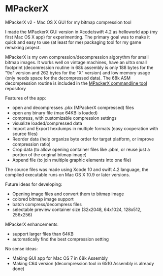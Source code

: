 # MPackerX
MPackerX v2 - Mac OS X GUI for my bitmap compression tool

I made the MPackerX GUI version in Xcode/swift 4.2 as helloworld app (my first Mac OS X app) for experimenting.
The primary goal was to make it quick and easy to use (at least for me) packaging tool for my game remaking project.

MPackerX is my own compression/decompression algorythm for small bitmap images. It works well on vintage machines, have an ultra small footprint (decomression routine in 68k assembly is only 188 bytes for the "9o" version and 262 bytes for the "X" version) and low memory usage (only needs space for the decompressed data). The 68k ASM decompression routine is included in the [MPackerX commandline tool](https://github.com/AbelVincze/MPackerX-commandline) repository

Features of the app:
- open and decompresses .pkx (MPackerX compressed) files
- open any binary file (max 64KB is loaded)
- compress, with customizable compression settings
- visualize loaded/compressed data
- Import and Export hexdumps in multiple formats (easy cooperation with source files)
- Reorder data (help organize byte order for target platform, or improve compression ratio)
- Crop data (to allow opening container files like .pbm, or reuse just a portion of the original bitmap image)
- Append file (to join multiple graphic elements into one file)

The source files was made using Xcode 10 and swift 4.2 language, the complied executable runs on Mac OS X 10.9 or later versions.

Future ideas for developing:
- Opening image files and convert them to bitmap image
- colored bitmap image support
- batch compress/decompress files
- selectable preview container size (32x2048, 64x1024, 128x512, 256x256)

MPackerX enhancements:
- support larger files than 64KB
- automatically find the best compression setting

No sense ideas:
- Making GUI app for Mac OS 7 in 68k Assembly
- Making C64 version (decompression tool in 6510 Assembly is already done)
